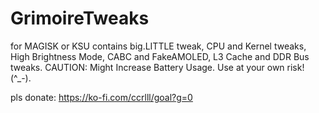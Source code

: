 # GrimoireTweaks
for MAGISK or KSU
contains big.LITTLE tweak, CPU and Kernel tweaks, High Brightness Mode, CABC and FakeAMOLED, L3 Cache and DDR Bus tweaks. CAUTION: Might Increase Battery Usage. Use at your own risk! (^_-).

pls donate: https://ko-fi.com/ccrlll/goal?g=0

